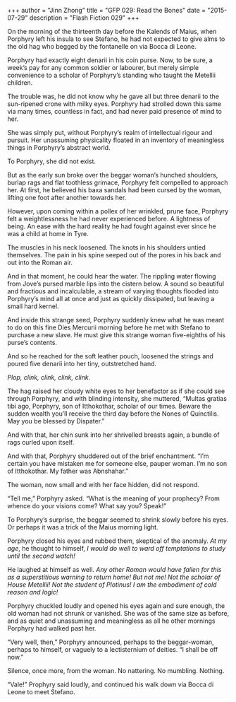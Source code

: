 +++
author = "Jinn Zhong"
title = "GFP 029: Read the Bones"
date = "2015-07-29"
description = "Flash Fiction 029"
+++

On the morning of the thirteenth day before the Kalends of Maius, when Porphyry left his insula to see Stefano, he had not expected to give alms to the old hag who begged by the fontanelle on via Bocca di Leone.

Porphyry had exactly eight denarii in his coin purse. Now, to be sure, a week’s pay for any common soldier or labourer, but merely simple convenience to a scholar of Porphyry’s standing who taught the Metellii children.

The trouble was, he did not know why he gave all but three denarii to the sun-ripened crone with milky eyes. Porphyry had strolled down this same via many times, countless in fact, and had never paid presence of mind to her.

She was simply put, without Porphyry’s realm of intellectual rigour and pursuit. Her unassuming physicality floated in an inventory of meaningless things in Porphyry’s abstract world. 

To Porphyry, she did not exist. 

But as the early sun broke over the beggar woman’s hunched shoulders, burlap rags and flat toothless grimace, Porphyry felt compelled to approach her. At first, he believed his baxa sandals had been cursed by the woman, lifting one foot after another towards her.

However, upon coming within a pollex of her wrinkled, prune face, Porphyry felt a weightlessness he had never experienced before. A lightness of being. An ease with the hard reality he had fought against ever since he was a child at home in Tyre.

The muscles in his neck loosened. The knots in his shoulders untied themselves. The pain in his spine seeped out of the pores in his back and out into the Roman air.

And in that moment, he could hear the water. The rippling water flowing from Jove’s pursed marble lips into the cistern below. A sound so beautiful and fractious and incalculable, a stream of varying thoughts flooded into Porphyry’s mind all at once and just as quickly dissipated, but leaving a small hard kernel.

And inside this strange seed, Porphyry suddenly knew what he was meant to do on this fine Dies Mercurii morning before he met with Stefano to purchase a new slave. He must give this strange woman five-eighths of his purse’s contents. 

And so he reached for the soft leather pouch, loosened the strings and poured five denarii into her tiny, outstretched hand. 

_Plop, clink, clink, clink, clink._

The hag raised her cloudy white eyes to her benefactor as if she could see through Porphyry, and with blinding intensity, she muttered, “Multas gratias tibi ago, Porphyry, son of Itthokothar, scholar of our times. Beware the sudden wealth you’ll receive the third day before the Nones of Quinctilis. May you be blessed by Dispater.”

And with that, her chin sunk into her shrivelled breasts again, a bundle of rags curled upon itself.

And with that, Porphyry shuddered out of the brief enchantment. “I’m certain you have mistaken me for someone else, pauper woman. I’m no son of Itthokothar. My father was Abnshahar.”

The woman, now small and with her face hidden, did not respond.

“Tell me,” Porphyry asked. “What is the meaning of your prophecy? From whence do your visions come? What say you? Speak!”

To Porphyry’s surprise, the beggar seemed to shrink slowly before his eyes. Or perhaps it was a trick of the Maius morning light. 

Porphyry closed his eyes and rubbed them, skeptical of the anomaly. _At my age_, he thought to himself, _I would do well to ward off temptations to study until the second watch!_ 

He laughed at himself as well. _Any other Roman would have fallen for this as a superstitious warning to return home! But not me! Not the scholar of House Metellii! Not the student of Plotinus! I am the embodiment of cold reason and logic!_

Porphyry chuckled loudly and opened his eyes again and sure enough, the old woman had not shrunk or vanished. She was of the same size as before, and as quiet and unassuming and meaningless as all he other mornings Porphyry had walked past her.

“Very well, then,” Porphyry announced, perhaps to the beggar-woman, perhaps to himself, or vaguely to a lectisternium of deities. “I shall be off now.”

Silence, once more, from the woman. No nattering. No mumbling. Nothing.

“Vale!” Prophyry said loudly, and continued his walk down via Bocca di Leone to meet Stefano.
